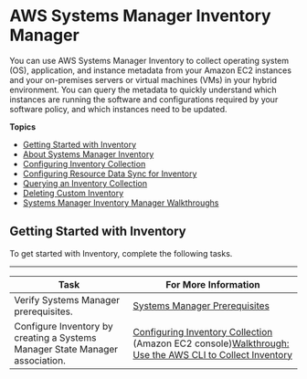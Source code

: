 # AWS Systems Manager Inventory Manager<a name="systems-manager-inventory"></a>

You can use AWS Systems Manager Inventory to collect operating system \(OS\), application, and instance metadata from your Amazon EC2 instances and your on\-premises servers or virtual machines \(VMs\) in your hybrid environment\. You can query the metadata to quickly understand which instances are running the software and configurations required by your software policy, and which instances need to be updated\.

**Topics**
+ [Getting Started with Inventory](#sysman-inventory-prereqs)
+ [About Systems Manager Inventory](sysman-inventory-about.md)
+ [Configuring Inventory Collection](sysman-inventory-configuring.md)
+ [Configuring Resource Data Sync for Inventory](sysman-inventory-datasync.md)
+ [Querying an Inventory Collection](sysman-inventory-query.md)
+ [Deleting Custom Inventory](sysman-inventory-delete.md)
+ [Systems Manager Inventory Manager Walkthroughs](sysman-inventory-walk.md)

## Getting Started with Inventory<a name="sysman-inventory-prereqs"></a>

To get started with Inventory, complete the following tasks\.


****  

| Task | For More Information | 
| --- | --- | 
|  Verify Systems Manager prerequisites\.  |  [Systems Manager Prerequisites](systems-manager-prereqs.md)  | 
| Configure Inventory by creating a Systems Manager State Manager association\. | [Configuring Inventory Collection](sysman-inventory-configuring.md) \(Amazon EC2 console\)[Walkthrough: Use the AWS CLI to Collect Inventory](sysman-inventory-cliwalk.md) | 